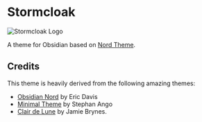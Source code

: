 # Stormcloak

![Stormcloak Logo](https://user-images.githubusercontent.com/693981/107906502-4f4c4580-6f1f-11eb-890b-4e11e2dee955.png)

A theme for Obsidian based on [Nord Theme](https://www.nordtheme.com/).

## Credits

This theme is heavily derived from the following amazing themes:

- [Obsidian Nord](https://github.com/insanum/obsidian_nord) by Eric Davis
- [Minimal Theme](https://github.com/kepano/obsidian-minimal) by Stephan Ango
- [Clair de Lune](https://github.com/jamiebrynes7/clair-de-lune-obsidian-theme) by Jamie Brynes.
